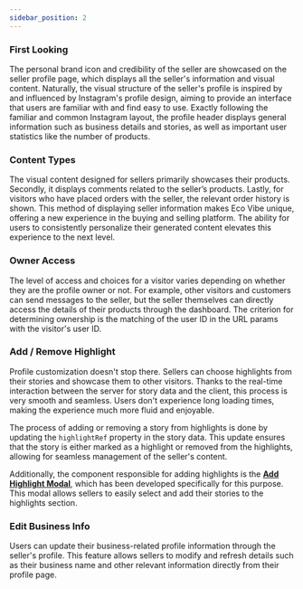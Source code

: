 ```yaml
---
sidebar_position: 2
---
```


### First Looking

The personal brand icon and credibility of the seller are showcased on the seller profile page, which displays all the seller's information and visual content. Naturally, the visual structure of the seller's profile is inspired by and influenced by Instagram's profile design, aiming to provide an interface that users are familiar with and find easy to use. Exactly following the familiar and common Instagram layout, the profile header displays general information such as business details and stories, as well as important user statistics like the number of products.

### Content Types

The visual content designed for sellers primarily showcases their products. Secondly, it displays comments related to the seller’s products. Lastly, for visitors who have placed orders with the seller, the relevant order history is shown. This method of displaying seller information makes Eco Vibe unique, offering a new experience in the buying and selling platform. The ability for users to consistently personalize their generated content elevates this experience to the next level.

### Owner Access

The level of access and choices for a visitor varies depending on whether they are the profile owner or not. For example, other visitors and customers can send messages to the seller, but the seller themselves can directly access the details of their products through the dashboard. The criterion for determining ownership is the matching of the user ID in the URL params with the visitor's user ID.

### Add / Remove Highlight

Profile customization doesn't stop there. Sellers can choose highlights from their stories and showcase them to other visitors. Thanks to the real-time interaction between the server for story data and the client, this process is very smooth and seamless. Users don't experience long loading times, making the experience much more fluid and enjoyable.

The process of adding or removing a story from highlights is done by updating the <code>highlightRef</code> property in the story data. This update ensures that the story is either marked as a highlight or removed from the highlights, allowing for seamless management of the seller's content.

Additionally, the component responsible for adding highlights is the **[Add Highlight Modal](https://github.com/its-mohammad-js/EcoVibe/blob/main/src/pages/Seller%20Pages/Profile/components/Modals/AddHighlightModal.jsx)**, which has been developed specifically for this purpose. This modal allows sellers to easily select and add their stories to the highlights section.

### Edit Business Info

Users can update their business-related profile information through the seller's profile. This feature allows sellers to modify and refresh details such as their business name and other relevant information directly from their profile page.
